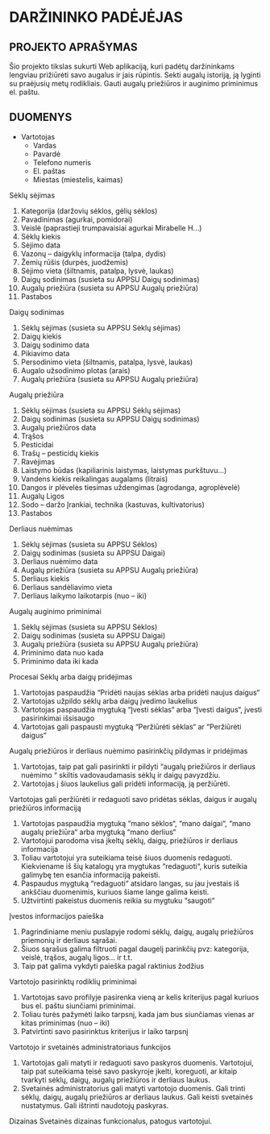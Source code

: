 # DARŽININKO PADĖJĖJAS

## PROJEKTO APRAŠYMAS

Šio projekto tikslas sukurti Web aplikaciją, kuri padėtų daržininkams lengviau prižiūrėti savo augalus ir jais rūpintis. Sekti augalų istoriją, ją lyginti su praėjusių metų rodikliais. Gauti augalų priežiūros ir auginimo priminimus el. paštu.

## DUOMENYS
- Vartotojas
	- Vardas
	- Pavardė
	- Telefono numeris
	- El. paštas
	- Miestas (miestelis, kaimas)	

Sėklų sėjimas
1.	Kategorija (daržovių sėklos, gėlių sėklos)
2.	Pavadinimas (agurkai, pomidorai)
3.	Veislė (paprastieji trumpavaisiai agurkai Mirabelle H...) 
4.	Sėklų kiekis
5.	Sėjimo data
6.	Vazonų – daigyklų informacija (talpa, dydis)
7.	Žemių rūšis (durpės, juodžemis)
8.	Sėjimo vieta (šiltnamis, patalpa, lysvė, laukas)
9.	Daigų sodinimas (susieta su APPSU Daigų sodinimas)
10.	Augalų priežiūra (susieta su APPSU Augalų priežiūra)
11.	Pastabos

Daigų sodinimas
1.	Sėklų sėjimas (susieta su APPSU Sėklų sėjimas)
2.	Daigų kiekis
3.	Daigų sodinimo data
4.	Pikiavimo data
5.	Persodinimo vieta (šiltnamis, patalpa, lysvė, laukas)
6.	Augalo užsodinimo plotas (arais)
7.	Augalų priežiūra (susieta su APPSU Augalų priežiūra)

Augalų priežiūra
1.	Sėklų sėjimas (susieta su APPSU Sėklų sėjimas)
2.	Daigų sodinimas (susieta su APPSU Daigų sodinimas)
3.	Augalų priežiūros data
4.	Trąšos
5.	Pesticidai
6.	Trašų – pesticidų kiekis
7.	Ravėjimas
8.	Laistymo būdas (kapiliarinis laistymas, laistymas purkštuvu...)
9.	Vandens kiekis reikalingas augalams (litrais)
10.	Dangos ir plėvelės tiesimas uždengimas (agrodanga, agroplėvelė)
11.	Augalų Ligos
12.	Sodo – daržo Įrankiai, technika (kastuvas, kultivatorius)
13.	Pastabos

Derliaus nuėmimas
1.	Sėklų sėjimas (susieta su APPSU Sėklos)
2.	Daigų sodinimas (susieta su APPSU Daigai)
3.	Derliaus nuėmimo data
4.	Augalų priežiūra (susieta su APPSU Augalų priežiūra)
5.	Derliaus kiekis
6.	Derliaus sandėliavimo vieta
7.	Derliaus laikymo laikotarpis (nuo – iki)

Augalų auginimo priminimai
1.	Sėklų sėjimas (susieta su APPSU Sėklos)
2.	Daigų sodinimas (susieta su APPSU Daigai)
3.	Augalų priežiūra (susieta su APPSU Augalų priežiūra)
4.	Priminimo data nuo kada
5.	Priminimo data iki kada




Procesai
Sėklų arba daigų pridėjimas
1.	Vartotojas paspaudžia  “Pridėti naujas sėklas arba pridėti naujus daigus“
2.	Vartotojas užpildo sėklų arba daigų įvedimo laukelius
3.	Vartotojas paspaudžia mygtuką “Įvesti sėklas“ arba “Įvesti daigus“, įvesti pasirinkimai išsisaugo
4.	Vartotojas gali paspausti mygtuką “Peržiūrėti sėklas“ ar “Peržiūrėti daigus“

Augalų priežiūros ir derliaus nuėmimo pasirinkčių pildymas ir pridėjimas
1.	Vartotojas, taip pat gali pasirinkti ir pildyti “augalų priežiūros ir derliaus nuėmimo “ skiltis vadovaudamasis sėklų ir daigų pavyzdžiu.
2.	Vartotojas į šiuos laukelius gali pridėti informaciją, ją peržiūrėti.

Vartotojas gali peržiūrėti ir redaguoti savo pridėtas sėklas, daigus ir augalų priežiūros informaciją
1.	Vartotojas paspaudžia mygtuką “mano sėklos“,  “mano daigai“, “mano augalų priežiūra“ arba mygtuką “mano derlius“
2.	Vartotojui parodoma visa įkeltų sėklų, daigų, priežiūros ir derliaus informacija
3.	Toliau vartotojui yra suteikiama teisė šiuos duomenis redaguoti. Kiekviename iš šių katalogų yra mygtukas “redaguoti“, kuris suteikia galimybę ten esančia informaciją pakeisti.
4.	Paspaudus mygtuką “redaguoti“ atsidaro langas, su jau įvestais iš ankščiau duomenimis, kuriuos šiame lange galima keisti.
5.	 Užtvirtinti pakeistus duomenis reikia su mygtuku “saugoti“

Įvestos informacijos paieška
1.	Pagrindiniame meniu puslapyje rodomi sėklų, daigų, augalų priežiūros priemonių ir derliaus sąrašai.
2.	Šiuos sąrašus galima filtruoti pagal daugelį parinkčių pvz: kategorija, veislė, trąšos, augalų ligos... ir t.t.
3.	Taip pat galima vykdyti paieška pagal raktinius žodžius

Vartotojo pasirinktų rodiklių priminimai
1.	Vartotojas savo profilyje pasirenka vieną ar kelis kriterijus pagal kuriuos bus el. paštu siunčiami priminimai.
2.	Toliau turės pažymėti laiko tarpsnį, kada jam bus siunčiamas vienas ar kitas priminimas (nuo – iki)  
3.	Patvirtinti savo pasirinktus kriterijus ir laiko tarpsnį

Vartotojo ir svetainės administratoriaus funkcijos
1.	Vartotojas gali matyti ir redaguoti savo paskyros duomenis. Vartotojui, taip pat suteikiama teisė savo paskyroje įkelti, koreguoti, ar kitaip tvarkyti sėklų, daigų, augalų priežiūros ir derliaus laukus.
2.	Svetainės administratorius gali matyti vartotojo duomenis. Gali trinti sėklų, daigų, augalų priežiūros ar derliaus laukus. Gali keisti svetainės nustatymus. Gali ištrinti naudotojų paskyras.

Dizainas
Svetainės dizainas funkcionalus, patogus vartotojui. 
